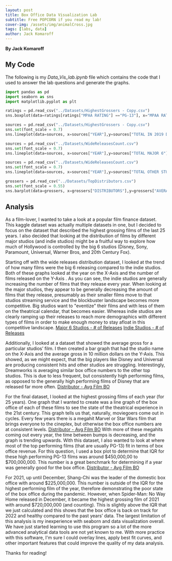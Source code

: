 ```yaml
---
layout: post
title: Box Office Data Visualization Lab
subtitle: Free POPCORN if you read my lab!
cover-img: /assets/img/animalCross.jpg
tags: [labs, data]
author: Jack Komaroff
---
```

**By Jack Komaroff**

## My Code

The following is my *Data_Vis_lab.ipynb* file which contains the code that I used to answer the lab questions and generate the graphs.

```py
import pandas as pd
import seaborn as sns
import matplotlib.pyplot as plt

ratings = pd.read_csv("../Datasets/HighestGrossers - Copy.csv")
sns.boxplot(data=ratings[ratings["MPAA RATING"] =="PG-13"], x="MPAA RATING", y="TOTAL IN 2019 DOLLARS (in 100 millions)", palette="Greens")

sources = pd.read_csv("../Datasets/HighestGrossers - Copy.csv")
sns.set(font_scale = 0.7)
sns.lineplot(data=sources, x=sources["YEAR"],y=sources["TOTAL IN 2019 DOLLARS (in 100 Million $)"],palette="Reds")

sources = pd.read_csv("../Datasets/WideReleasesCount.csv")
sns.set(font_scale = 0.7)
sns.lineplot(data=sources, x=sources["YEAR"],y=sources["TOTAL MAJOR 6"],palette="Reds")

sources = pd.read_csv("../Datasets/WideReleasesCount.csv")
sns.set(font_scale = 0.7)
sns.lineplot(data=sources, x=sources["YEAR"],y=sources["TOTAL OTHER STUDIOS"],palette="Reds")

grossers = pd.read_csv("../Datasets/TopDistributors.csv")
sns.set(font_scale = 0.55)
sns.barplot(data=grossers, x=grossers["DISTRIBUTORS"],y=grossers["AVERAGE GROSS (IN 10 Million $)"])


```
## Analysis

As a film-lover, I wanted to take a look at a popular film finance dataset. This kaggle dataset was actually multiple datasets in one, but I decided to focus on the dataset that described the highest grossing films of the last 25 years. I also decided that looking at the distribution of films by different major studios (and indie studios) might be a fruitful way to explore how much of Hollywood is controlled by the big 6 studios (Disney, Sony, Paramount, Universal, Warner Bros, and 20th Century Fox). 

Starting off with the wide releases distribution dataset, I looked at the trend of how many films were the big 6 releasing compared to the indie studios. Both of these graphs looked at the year on the X-Axis and the number of films released on the Y-Axis .  As you can see, the indie studios are generally increasing the number of films that they release every year. When looking at the major studios, they appear to be generally decreasing the amount of films that they release, presumably as their smaller films move to that studios streaming service and the blockbuster landscape becomes more competitive. Big studios want to "eventize" their films and with less of them on the theatrical calendar, that becomes easier. Whereas indie studios are clearly ramping up their releases to reach more demographics with different types of films in order to make enough money to stay afloat in this competitive landscape. 
[Major 6 Studios - # of Releases](https://drive.google.com/file/d/1clbdifbR3BCEylMLiskZg4mfz8F5qhxr/view?usp=sharing/)
[Indie Studios - # of Releases](https://drive.google.com/file/d/1OV7Y3R83rWadAMnSdQryeuriKiT7KkVc/view?usp=sharing/)

Additionally, I looked at a dataset that showed the average gross for a particular studios’ film. I then created a bar graph that had the studio name on the X-Axis and the average gross in 10 million dollars on the Y-Axis. This showed, as we might expect, that the big players like Disney and Universal are producing consistent hits and other studios are struggling. Interestingly, Dreamworks is averaging similar box office numbers to the other top studios. This is due to less frequent, but consistently high performing films, as opposed to the generally high performing films of Disney that are released far more often.
[Distributor - Avg Film BO](https://drive.google.com/file/d/1qhcg8Y01y1cO9chLV1xkFb2gSBNV10E-/view?usp=sharing/)

For the final dataset, I looked at the highest grossing films of each year (for 25 years). One graph that I wanted to create was a line graph of the box office of each of these films to see the state of the theatrical experience in the 21st century. This graph tells us that, naturally, moviegoers come out in cycles. Every few years there is a megahit Marvel or Star Wars film that brings everyone to the cineplex, but otherwise the box office numbers are at consistent levels.
[Distributor - Avg Film BO](https://drive.google.com/file/d/1fk5EPiYpivyjyI_AMNiH3ZPiAQ6AkZgy/view?usp=sharing/)
With more of these megahits coming out every year, the time between bumps is decreasing, and the graph is trending upwards. 
With this dataset, I also wanted to look at where most of the top performing films (that are usually PG-13) fit in terms of box office revenue. For this question, I used a box plot to determine that IQR for these high performing PG-13 films was around $450,000,00 to $700,000,000. This number is a great benchmark for determining if a year was generally good for the box office. 
[Distributor - Avg Film BO](https://drive.google.com/file/d/1yQW-6sM9UEEBsPB7YGjoRpXjj3Tjwxmf/view?usp=sharing/)

For 2021, up until December, Shang-Chi was the leader of the domestic box office with around $225,000,000. This number is outside of the IQR for the highest performing film of the year, therefore demonstrating the poor state of the box office during the pandemic. However, when Spider-Man: No Way Home released in December, it became the highest grossing film of 2021 with around $720,000,000 (and counting). This is slightly above the IQR that we just calculated and this shows that the box office is back on track for 2022 and healthy compared to the past years’ data. 
The largest limitation of this analysis is my inexperience with seaborn and data visualization overall. We have just started learning to use this program so a lot of the more advanced analytical data tools are not yet known to me. With more practice with this software, I'm sure I could overlay lines, apply best fit curves, and other important features that could improve the quality of my data analysis. 

Thanks for reading!
